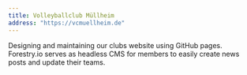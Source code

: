 ```yaml
---
title: Volleyballclub Müllheim
address: "https://vcmuellheim.de"
---
```

Designing and maintaining our clubs website using GitHub pages. Forestry.io serves as headless CMS for members to easily create news posts and update their teams.
